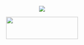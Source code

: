 <p align="center">
 <a href="#" alt="Moien Tajik's github stats">
  <img src="https://github-readme-stats.vercel.app/api?username=mahdishamsdev&theme=tokyonight&show_icons=true&count_private=true" />
 </a>
</p>

<p align="center">
<a href="https://coffeebede.ir/mahdishams"><img class="img-fluid" height="61" width="194" src="https://coffeebede.ir/DashboardTemplateV2/app-assets/images/banner/default-yellow.svg" /></a>
  
<p >
